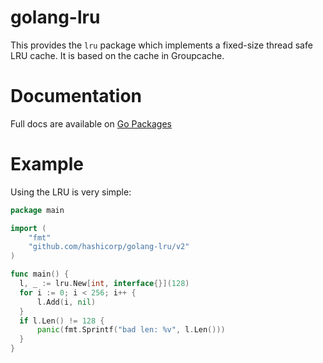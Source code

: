 golang-lru
==========

This provides the `lru` package which implements a fixed-size
thread safe LRU cache. It is based on the cache in Groupcache.

Documentation
=============

Full docs are available on [Go Packages](https://pkg.go.dev/github.com/hashicorp/golang-lru/v2)

Example
=======

Using the LRU is very simple:

```go
package main

import (
	"fmt"
	"github.com/hashicorp/golang-lru/v2"
)

func main() {
  l, _ := lru.New[int, interface{}](128)
  for i := 0; i < 256; i++ {
      l.Add(i, nil)
  }
  if l.Len() != 128 {
      panic(fmt.Sprintf("bad len: %v", l.Len()))
  }
}

```
